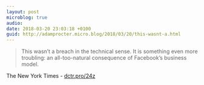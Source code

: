 ```yaml
---
layout: post
microblog: true
audio: 
date: 2018-03-20 23:03:18 +0100
guid: http://adamprocter.micro.blog/2018/03/20/this-wasnt-a.html
---
```

> This wasn’t a breach in the technical sense. It is something even more troubling: an all-too-natural consequence of Facebook’s business model.

The New York Times - [dctr.pro/24z](http://dctr.pro/24z)
